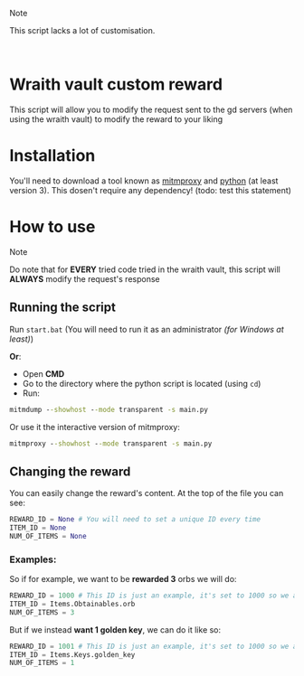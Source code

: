> [!NOTE]  
> This script lacks a lot of customisation.

<br>

# Wraith vault custom reward

This script will allow you to modify the request sent to the gd servers (when using the wraith vault) to modify the reward to your liking

# Installation

You'll need to download a tool known as [mitmproxy](https://mitmproxy.org/) and [python](https://www.python.org/) (at least version 3).
This dosen't require any dependency! (todo: test this statement)

# How to use

> [!NOTE]  
> Do note that for **EVERY** tried code tried in the wraith vault, this script will **ALWAYS** modify the request's response

## Running the script

Run `start.bat` (You will need to run it as an administrator *(for Windows at least)*)

**Or**:
- Open **CMD**
- Go to the directory where the python script is located (using `cd`)
- Run:

[comment]: <> (Using `python` syntaxing because uhhh colors)
```cmd
mitmdump --showhost --mode transparent -s main.py
```

Or use it the interactive version of mitmproxy:

```cmd
mitmproxy --showhost --mode transparent -s main.py
```

## Changing the reward

You can easily change the reward's content. At the top of the file you can see:

```py
REWARD_ID = None # You will need to set a unique ID every time
ITEM_ID = None
NUM_OF_ITEMS = None
```

### Examples:

So if for example, we want to be **rewarded 3** orbs we will do:

```py
REWARD_ID = 1000 # This ID is just an example, it's set to 1000 so we are sure it won't ever conflict with the 'official' rewards
ITEM_ID = Items.Obtainables.orb
NUM_OF_ITEMS = 3
```

But if we instead **want 1 golden key**, we can do it like so:

```py
REWARD_ID = 1001 # This ID is just an example, it's set to 1000 so we are sure it won't ever conflict with the 'official' rewards
ITEM_ID = Items.Keys.golden_key
NUM_OF_ITEMS = 1
```
